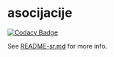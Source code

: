# asocijacije

[![Codacy Badge](https://api.codacy.com/project/badge/Grade/3f1dee53b7d74c4ead0997162aa4418c)](https://app.codacy.com/gh/matf-pp/2020_Asocijacije?utm_source=github.com&utm_medium=referral&utm_content=matf-pp/2020_Asocijacije&utm_campaign=Badge_Grade_Dashboard)

See [README-sr.md](README-sr.md) for more info.
